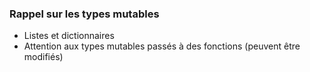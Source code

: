 ### Rappel sur les types mutables

* Listes et dictionnaires
* Attention aux types mutables passés à des fonctions (peuvent être modifiés)
